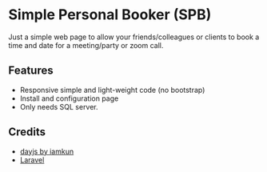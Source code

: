 # Simple Personal Booker (SPB)

Just a simple web page to allow your friends/colleagues or clients to book a time and date for a meeting/party or zoom call.

## Features

* Responsive simple and light-weight code (no bootstrap)
* Install and configuration page
* Only needs SQL server.

## Credits

* [dayjs by iamkun](https://github.com/iamkun/dayjs)
* [Laravel](https://github.com/Laravel/laravel)